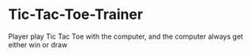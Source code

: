 # Tic-Tac-Toe-Trainer
Player play Tic Tac Toe with the computer, and the computer always get either win or draw
